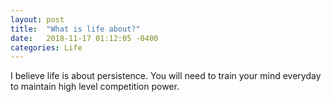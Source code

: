 ```yaml
---
layout: post
title:  "What is life about?"
date:   2018-11-17 01:12:05 -0400
categories: Life
---
```


I believe life is about persistence. You will need to train your mind everyday to maintain high level competition power.





